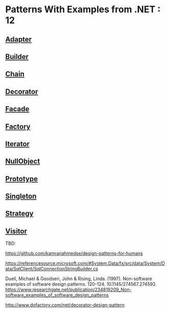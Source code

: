 
# Patterns With Examples from .NET  :  12


## [Adapter](https://ignatandrei.github.io/patterns/docs/patterns/Adapter)



    
## [Builder](https://ignatandrei.github.io/patterns/docs/patterns/Builder)



    
## [Chain](https://ignatandrei.github.io/patterns/docs/patterns/Chain)



    
## [Decorator](https://ignatandrei.github.io/patterns/docs/patterns/Decorator)



    
## [Facade](https://ignatandrei.github.io/patterns/docs/patterns/Facade)



    
## [Factory](https://ignatandrei.github.io/patterns/docs/patterns/Factory)



    
## [Iterator](https://ignatandrei.github.io/patterns/docs/patterns/Iterator)



    
## [NullObject](https://ignatandrei.github.io/patterns/docs/patterns/NullObject)



    
## [Prototype](https://ignatandrei.github.io/patterns/docs/patterns/Prototype)



    
## [Singleton](https://ignatandrei.github.io/patterns/docs/patterns/Singleton)



    
## [Strategy](https://ignatandrei.github.io/patterns/docs/patterns/Strategy)



    
## [Visitor](https://ignatandrei.github.io/patterns/docs/patterns/Visitor)



    
TBD:

https://github.com/kamranahmedse/design-patterns-for-humans

https://referencesource.microsoft.com/#System.Data/fx/src/data/System/Data/SqlClient/SqlConnectionStringBuilder.cs


Duell, Michael & Goodsen, John & Rising, Linda. (1997). Non-software examples of software design patterns. 120-124. 10.1145/274567.274592.
https://www.researchgate.net/publication/234819209_Non-software_examples_of_software_design_patterns


http://www.dofactory.com/net/decorator-design-pattern



